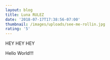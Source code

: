 ```yaml
---
layout: blog
title: Luna RULEZ
date: '2018-07-17T17:38:56-07:00'
thumbnail: /images/uploads/see-me-rollin.jpg
rating: '5'
---
```

HEY HEY HEY 

Hello World!!!
